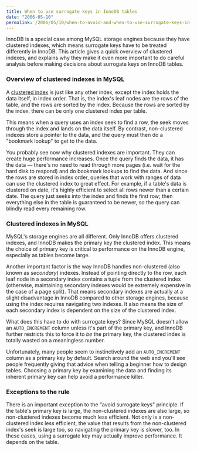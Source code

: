 ```yaml
---
title: When to use surrogate keys in InnoDB tables
date: "2006-05-10"
permalink: /2006/05/10/when-to-avoid-and-when-to-use-surrogate-keys-in-innodb-tables/
---
```

InnoDB is a special case among MySQL storage engines because they have clustered indexes, which means surrogate keys have to be treated differently in InnoDB. This article gives a quick overview of clustered indexes, and explains why they make it even more important to do careful analysis before making decisions about surrogate keys on InnoDB tables.

### Overview of clustered indexes in MySQL

A [clustered index][1] is just like any other index, except the index holds the data itself, in index order. That is, the index's leaf nodes are the rows of the table, and the rows are sorted by the index. Because the rows are sorted by the index, there can be only one clustered index per table.

This means when a query uses an index seek to find a row, the seek moves through the index and lands on the data itself. By contrast, non-clustered indexes store a pointer to the data, and the query must then do a "bookmark lookup" to get to the data.

You probably see now why clustered indexes are important. They can create huge performance increases. Once the query finds the data, it has the data &#8212; there's no need to read through more pages (i.e. wait for the hard disk to respond) and do bookmark lookups to find the data. And since the rows are stored in index order, queries that work with ranges of data can use the clustered index to great effect. For example, if a table's data is clustered on date, it's highly efficient to select all rows newer than a certain date. The query just seeks into the index and finds the first row; then everything else in the table is guaranteed to be newer, so the query can blindly read every remaining row.

### Clustered indexes in MySQL

MySQL's storage engines are all different. Only InnoDB offers clustered indexes, and InnoDB makes the primary key the clustered index. This means the choice of primary key is critical to performance on the InnoDB engine, especially as tables become large.

Another important factor is the way InnoDB handles non-clustered (also known as *secondary*) indexes. Instead of pointing directly to the row, each leaf node in a secondary index contains a tuple from the clustered index (otherwise, maintaining secondary indexes would be extremely expensive in the case of a page split). That means secondary indexes are actually at a slight disadvantage in InnoDB compared to other storage engines, because using the index requires navigating two indexes. It also means the size of each secondary index is dependent on the size of the clustered index.

What does this have to do with surrogate keys? Since MySQL doesn't allow an `AUTO_INCREMENT` column unless it's part of the primary key, and InnoDB further restricts this to force it to *be* the primary key, the clustered index is totally wasted on a meaningless number.

Unfortunately, many people seem to instinctively add an `AUTO_INCREMENT` column as a primary key by default. Search around the web and you'll see people frequently giving that advice when telling a beginner how to design tables. Choosing a primary key by examining the data and finding its inherent primary key can help avoid a performance killer.

### Exceptions to the rule

There is an important exception to the "avoid surrogate keys" principle. If the table's primary key is large, the non-clustered indexes are also large, so non-clustered indexes become much less efficient. Not only is a non-clustered index less efficient, the value that results from the non-clustered index's seek is large too, so navigating the primary key is slower, too. In these cases, using a surrogate key may actually improve performance. It depends on the table.

 [1]: http://dev.mysql.com/doc/refman/5.0/en/innodb-table-and-index.html
